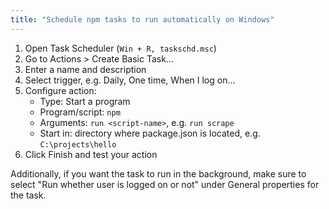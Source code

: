 ```yaml
---
title: "Schedule npm tasks to run automatically on Windows"
---
```


1. Open Task Scheduler (`Win + R, taskschd.msc`)
1. Go to Actions > Create Basic Task...
1. Enter a name and description
1. Select trigger, e.g. Daily, One time, When I log on...
1. Configure action:
   - Type: Start a program
   - Program/script: `npm`
   - Arguments: `run <script-name>`, e.g. `run scrape`
   - Start in: directory where package.json is located, e.g. `C:\projects\hello`
1. Click Finish and test your action

Additionally, if you want the task to run in the background, make sure to select "Run whether user is logged on or not" under General properties for the task.
